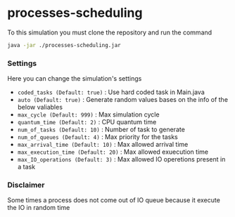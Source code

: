 # processes-scheduling

To this simulation you must clone the repository and run the command
```bash
java -jar ./processes-scheduling.jar
```

### Settings
Here you can change the simulation's settings
 - ```coded_tasks (Default: true)``` : Use hard coded task in Main.java
 - ```auto (Default: true)``` : Generate random values bases on the info of the below valiables
 - ```max_cycle (Default: 999)``` : Max simulation cycle
 - ```quantum_time (Default: 2)``` : CPU quantum time
 - ```num_of_tasks (Default: 10)``` : Number of task to generate
 - ```num_of_queues (Default: 4)``` : Max priority for the tasks
 - ```max_arrival_time (Default: 10)``` : Max allowed arrival time
 - ```max_execution_time (Default: 20)``` : Max allowed exuecution time
 - ```max_IO_operations (Default: 3)``` : Max allowed IO operetions present in a task

### Disclaimer
Some times a process does not come out of IO queue because it execute the IO in random time
